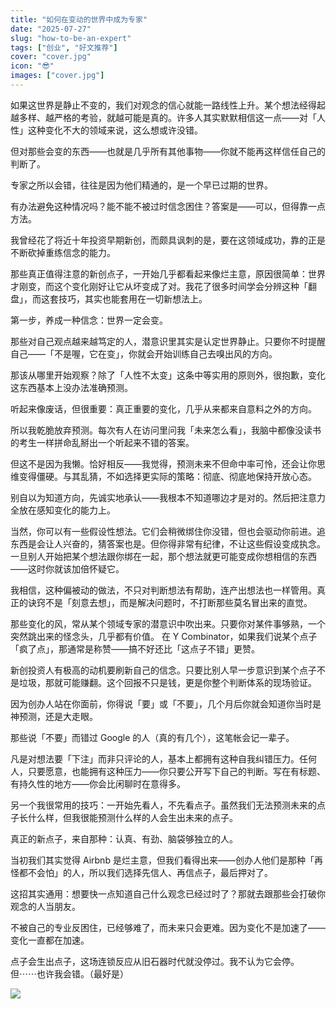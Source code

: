 ```yaml
---
title: "如何在变动的世界中成为专家"
date: "2025-07-27"
slug: "how-to-be-an-expert"
tags: ["创业", "好文推荐"]
cover: "cover.jpg"
icon: "😎"
images: ["cover.jpg"]
---
```

如果这世界是静止不变的，我们对观念的信心就能一路线性上升。某个想法经得起越多样、越严格的考验，就越可能是真的。许多人其实默默相信这一点——对「人性」这种变化不大的领域来说，这么想或许没错。



但对那些会变的东西——也就是几乎所有其他事物——你就不能再这样信任自己的判断了。



专家之所以会错，往往是因为他们精通的，是一个早已过期的世界。



有办法避免这种情况吗？能不能不被过时信念困住？答案是——可以，但得靠一点方法。



我曾经花了将近十年投资早期新创，而颇具讽刺的是，要在这领域成功，靠的正是不断砍掉重练信念的能力。



那些真正值得注意的新创点子，一开始几乎都看起来像烂主意，原因很简单：世界才刚变，而这个变化刚好让它从坏变成了对。我花了很多时间学会分辨这种「翻盘」，而这套技巧，其实也能套用在一切新想法上。



第一步，养成一种信念：世界一定会变。



那些对自己观点越来越笃定的人，潜意识里其实是认定世界静止。只要你不时提醒自己——「不是喔，它在变」，你就会开始训练自己去嗅出风的方向。



那该从哪里开始观察？除了「人性不太变」这条中等实用的原则外，很抱歉，变化这东西基本上没办法准确预测。



听起来像废话，但很重要：真正重要的变化，几乎从来都来自意料之外的方向。



所以我乾脆放弃预测。每次有人在访问里问我「未来怎么看」，我脑中都像没读书的考生一样拼命乱掰出一个听起来不错的答案。



但这不是因为我懒。恰好相反——我觉得，预测未来不但命中率可怜，还会让你思维变得僵硬。与其乱猜，不如选择更实际的策略：彻底、彻底地保持开放心态。



别自以为知道方向，先诚实地承认——我根本不知道哪边才是对的。然后把注意力全放在感知变化的能力上。



当然，你可以有一些假设性想法。它们会稍微绑住你没错，但也会驱动你前进。追东西是会让人兴奋的，猜答案也是。但你得非常有纪律，不让这些假设变成执念。
一旦别人开始把某个想法跟你绑在一起，那个想法就更可能变成你想相信的东西——这时你就该加倍怀疑它。



我相信，这种偏被动的做法，不只对判断想法有帮助，连产出想法也一样管用。真正的诀窍不是「刻意去想」，而是解决问题时，不打断那些莫名冒出来的直觉。



那些变化的风，常从某个领域专家的潜意识中吹出来。只要你对某件事够熟，一个突然跳出来的怪念头，几乎都有价值。
在 Y Combinator，如果我们说某个点子「疯了点」，那通常是称赞——搞不好还比「这点子不错」更赞。



新创投资人有极高的动机要刷新自己的信念。只要比别人早一步意识到某个点子不是垃圾，那就可能赚翻。这个回报不只是钱，更是你整个判断体系的现场验证。



因为创办人站在你面前，你得说「要」或「不要」，几个月后你就会知道你当时是神预测，还是大走眼。



那些说「不要」而错过 Google 的人（真的有几个），这笔帐会记一辈子。



凡是对想法要「下注」而非只评论的人，基本上都拥有这种自我纠错压力。任何人，只要愿意，也能拥有这种压力——你只要公开写下自己的判断。写在有标题、有持久性的地方——你会比闲聊时在意得多。



另一个我很常用的技巧：一开始先看人，不先看点子。虽然我们无法预测未来的点子长什么样，但我很能预测什么样的人会生出未来的点子。



真正的新点子，来自那种：认真、有劲、脑袋够独立的人。



当初我们其实觉得 Airbnb 是烂主意，但我们看得出来——创办人他们是那种「再怪都不会怕」的人，所以我们选择先信人、再信点子，最后押对了。



这招其实通用：想要快一点知道自己什么观念已经过时了？那就去跟那些会打破你观念的人当朋友。



不被自己的专业反困住，已经够难了，而未来只会更难。因为变化不是加速了——变化一直都在加速。



点子会生出点子，这场连锁反应从旧石器时代就没停过。我不认为它会停。
但⋯⋯也许我会错。（最好是）




![](https://prod-files-secure.s3.us-west-2.amazonaws.com/112d0858-5090-4d34-a606-b75eb8d65fd2/46476355-9cf3-4e99-9b7a-3531bc426380/1000202064.png?X-Amz-Algorithm=AWS4-HMAC-SHA256&X-Amz-Content-Sha256=UNSIGNED-PAYLOAD&X-Amz-Credential=ASIAZI2LB466ZLZGSNO6%2F20251013%2Fus-west-2%2Fs3%2Faws4_request&X-Amz-Date=20251013T091702Z&X-Amz-Expires=3600&X-Amz-Security-Token=IQoJb3JpZ2luX2VjEJn%2F%2F%2F%2F%2F%2F%2F%2F%2F%2FwEaCXVzLXdlc3QtMiJHMEUCIQCoJ9gR5nxGflmTVCQsYpj8GRDW8npZOD2cZwmbkf9XSwIgBs2QwecJRdcKJAIMFkC%2FFpm08GkNab6fL6Z145y4FDQq%2FwMIQhAAGgw2Mzc0MjMxODM4MDUiDLYFsLdGg3x%2Fqom3qircA9Mto%2FJNK0Qgzn21keXVgy5UFpffeWLKJGWT7%2BiLYMn9LtqfsoKf0epfOYl9HuT%2BrGsCUXEBZE0ClKe4swDPFD5xeE%2BGe1WE9jWFNR%2BENk4lYFlsf8Iwpvfl%2FbB4f4jvgunHHHxRQ1P4Fr%2F5ccgftZxO5y1B0QlShgrP9o17Z5cDMAWe8gucR9Vlj%2F3MLAcdAnlge9YzJrjxMZTAABa4kErXAPrHsQ0hyw%2FGbRaA0rDFrR90bmtki73QBBQsm6tLfnGUHTjNXN0Nn83yJdsDlTpLCJYcvi2akDzR769oEJ11fYdhOB9%2FEr7O1qHsfF30FffMxh%2ByW0zbrCTLjgEzBhV0%2BzoYJb6Ys%2FvUYJEFwmtxLw7CazjZtEb6FYb7SCowWGrtJMsU%2FMCqppxbMpjIvS7l%2FA%2BPvx2QpRFL96SVjG13xJ%2B0g%2Bzw0XaTrlGjcJTafmn0SaqnrSQMterDLzQ7zYixlxCNgDPLNKCGp%2B327KMdWVcIKJCnpTqAyn6v%2FMgZ9%2BTAdBO5gIeRa3VslJ%2FIAaTm2m4iVd3ckj96S0Mxi%2B6iSp9FSbnY%2BAtnb6iDs1yEQNeMmBNFD4rU2Zi7jLK5aeZpr0szlIwLCfz8C0hjQXdzt3FT4immWvJc6jXsMKKCs8cGOqUBhjJe1t9pf5YmraRo1QhivYsRJPyHKQ%2FirU5WnaXH3Bl%2BR8SZ84QhAvYKv8UyHD3h8F0jf%2Fx6N8TgL48U%2B1qmv2wduazrrFGzPwzx0joGVheFYgY8RwGbL548%2B8AgNFAD1RYoLcQf31rUoIXuXpCcg7Bt%2FCS3KsgFA5YdyTXekkc3olFqNEHTFEmyvEQWDMKszWt%2FcWPCmlV%2F271y%2FAHNYM1vVJ94&X-Amz-Signature=e723d1f94a5e314358e56a043dc6d1a5754b0127bd6d68cc67e2c760031dd834&X-Amz-SignedHeaders=host&x-amz-checksum-mode=ENABLED&x-id=GetObject)

